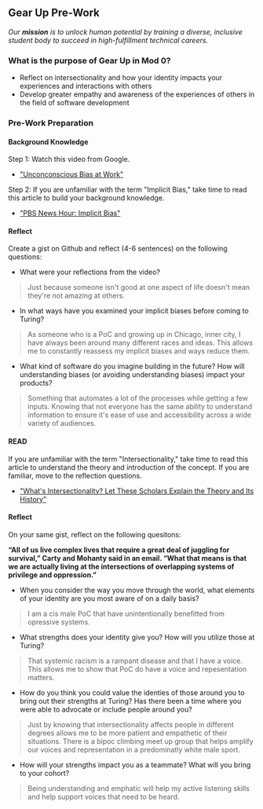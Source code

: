 ## Gear Up Pre-Work

_Our **mission** is to unlock human potential by training a diverse, inclusive student body to succeed in high-fulfillment technical careers._

### What is the purpose of Gear Up in Mod 0?

* Reflect on intersectionality and how your identity impacts your experiences and interactions with others
* Develop greater empathy and awareness of the experiences of others in the field of software development

### Pre-Work Preparation
#### Background Knowledge

Step 1: Watch this video from Google. 
* ["Unconconscious Bias at Work"](https://www.youtube.com/watch?v=NW5s_-Nl3JE)

Step 2: If you are unfamiliar with the term "Implicit Bias," take time to read this article to build your background knowledge. 
* ["PBS News Hour: Implicit Bias"](https://www.pbs.org/newshour/nation/making-people-aware-of-their-implicit-biases-doesnt-usually-change-minds-but-heres-what-does-work)

#### Reflect
Create a gist on Github and reflect (4-6 sentences) on the following questions:

* What were your reflections from the video?
>Just because someone isn't good at one aspect of life doesn't mean they're not amazing at others.
* In what ways have you examined your implicit biases before coming to Turing?
>As someone who is a PoC and growing up in Chicago, inner city, I have always been around many different races and ideas. This allows me to constantly reassess my implicit biases and ways reduce them.
* What kind of software do you imagine building in the future? How will understanding biases (or avoiding understanding biases) impact your products?
>Something that automates a lot of the processes while getting a few inputs. Knowing that not everyone has the same ability to understand information to ensure it's ease of use and accessibility across a wide variety of audiences. 

#### READ

If you are unfamiliar with the term "Intersectionality," take time to read this article to understand the theory and introduction of the concept. If you are familiar, move to the reflection questions.  
* ["What's Intersectionality? Let These Scholars Explain the Theory and Its History"](https://time.com/5560575/intersectionality-theory/)

#### Reflect
On your same gist, reflect on the following quesitons:

<b>“All of us live complex lives that require a great deal of juggling for survival,” Carty and Mohanty said in an email. “What that means is that we are actually living at the intersections of overlapping systems of privilege and oppression.”</b>

 * When you consider the way you move through the world, what elements of your identity are you most aware of on a daily basis?
 >I am a cis male PoC that have unintentionally benefitted from opressive systems. 
 * What strengths does your identity give you?  How will you utilize those at Turing?
 >That systemic racism is a rampant disease and that I have a voice. This allows me to show that PoC do have a voice and repesentation matters. 
 * How do you think you could value the identies of those around you to bring out their strengths at Turing? Has there been a time where you were able to advocate or include people around you?
 >Just by knowing that intersectionality affects people in different degrees allows me to be more patient and empathetic of their situations. There is a bipoc climbing meet up group that helps amplify our voices and representation in a predominatly white male sport.
 * How will your strengths impact you as a teammate?  What will you bring to your cohort? 
>Being understanding and emphatic will help my active listening skills and help support voices that need to be heard.
